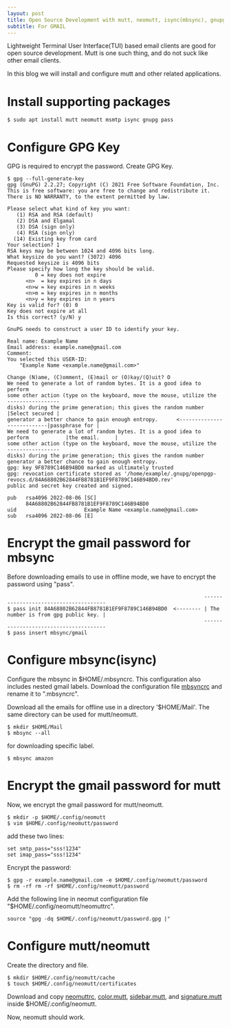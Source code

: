 ```yaml
---
layout: post
title: Open Source Development with mutt, neomutt, isync(mbsync), gnupg and pass
subtitle: For GMAIL
---
```


Lightweight Terminal User Interface(TUI) based email clients are good for open source development.
Mutt is one such thing, and do not suck like other email clients.

In this blog we will install and configure mutt and other related applications.

# Install supporting packages #

```
$ sudo apt install mutt neomutt msmtp isync gnupg pass
```

# Configure GPG Key #

GPG is required to encrypt the password.
Create GPG Key.

```
$ gpg --full-generate-key
gpg (GnuPG) 2.2.27; Copyright (C) 2021 Free Software Foundation, Inc.
This is free software: you are free to change and redistribute it.
There is NO WARRANTY, to the extent permitted by law.

Please select what kind of key you want:
   (1) RSA and RSA (default)
   (2) DSA and Elgamal
   (3) DSA (sign only)
   (4) RSA (sign only)
  (14) Existing key from card
Your selection? 1
RSA keys may be between 1024 and 4096 bits long.
What keysize do you want? (3072) 4096
Requested keysize is 4096 bits
Please specify how long the key should be valid.
         0 = key does not expire
      <n>  = key expires in n days
      <n>w = key expires in n weeks
      <n>m = key expires in n months
      <n>y = key expires in n years
Key is valid for? (0) 0
Key does not expire at all
Is this correct? (y/N) y

GnuPG needs to construct a user ID to identify your key.

Real name: Example Name
Email address: example.name@gmail.com
Comment: 
You selected this USER-ID:
    "Example Name <example.name@gmail.com>"

Change (N)ame, (C)omment, (E)mail or (O)kay/(Q)uit? O
We need to generate a lot of random bytes. It is a good idea to perform
some other action (type on the keyboard, move the mouse, utilize the               -----------------
disks) during the prime generation; this gives the random number                   |Select secured |
generator a better chance to gain enough entropy.      <---------------------------|passphrase for |
We need to generate a lot of random bytes. It is a good idea to perform            |the email.     |
some other action (type on the keyboard, move the mouse, utilize the               -----------------
disks) during the prime generation; this gives the random number
generator a better chance to gain enough entropy.
gpg: key 9F8789C146B94BD0 marked as ultimately trusted
gpg: revocation certificate stored as '/home/example/.gnupg/openpgp-revocs.d/84A68802B62844FB8781B1EF9F8789C146B94BD0.rev'
public and secret key created and signed.

pub   rsa4096 2022-08-06 [SC]
      84A68802B62844FB8781B1EF9F8789C146B94BD0
uid                      Example Name <example.name@gmail.com>
sub   rsa4096 2022-08-06 [E]

```

# Encrypt the gmail password for mbsync #

Before downloading emails to use in offline mode, we have to encrypt the password
using "pass".
```
                                                                --------------------------------------
$ pass init 84A68802B62844FB8781B1EF9F8789C146B94BD0  <-------- | The number is from gpg public key. |
                                                                --------------------------------------
$ pass insert mbsync/gmail
```

# Configure mbsync(isync) #

Configure the mbsync in $HOME/.mbsyncrc. This configuration also includes nested gmail labels.
Download the configuration file <a href="https://github.com/shivamurthyshastri/opensdev.github.io/blob/master/files/mbsync_neomutt/mbsyncrc" target="_blank" ref="noreferrer">mbsyncrc</a> and rename it to ".mbsyncrc".

Download all the emails for offline use in a directory '$HOME/Mail'.
The same directory can be used for mutt/neomutt.
```
$ mkdir $HOME/Mail
$ mbsync --all
```

for downloading specific label.
```
$ mbsync amazon
```

# Encrypt the gmail password for mutt #

Now, we encrypt the gmail password for mutt/neomutt.

```
$ mkdir -p $HOME/.config/neomutt
$ vim $HOME/.config/neomutt/password
```

add these two lines:
```
set smtp_pass="sss!1234"
set imap_pass="sss!1234"
```

Encrypt the password:
```
$ gpg -r example.name@gmail.com -e $HOME/.config/neomutt/password
$ rm -rf rm -rf $HOME/.config/neomutt/password
```

Add the following line in neomut configuration file "$HOME/.config/neomutt/neomuttrc".
```
source "gpg -dq $HOME/.config/neomutt/password.gpg |"
```

# Configure mutt/neomutt #

Create the directory and file.

```
$ mkdir $HOME/.config/neomutt/cache
$ touch $HOME/.config/neomutt/certificates
```

Download and copy <a href="https://github.com/shivamurthyshastri/opensdev.github.io/blob/master/files/mbsync_neomutt/neomuttrc" target="_blank" rel="noreferrer">neomuttrc</a>, <a href="https://github.com/shivamurthyshastri/opensdev.github.io/blob/master/files/mbsync_neomutt/color.mutt" target="_blank" rel="noreferrer">color.mutt</a>, <a href="https://github.com/shivamurthyshastri/opensdev.github.io/blob/master/files/mbsync_neomutt/sidebar.mutt" target="_blank" rel="noreferrer">sidebar.mutt</a>, and <a href="https://github.com/shivamurthyshastri/opensdev.github.io/blob/master/files/mbsync_neomutt/signature.mutt" target="_blank" rel="noreferrer">signature.mutt</a> inside $HOME/.config/neomutt.

Now, neomutt should work.
